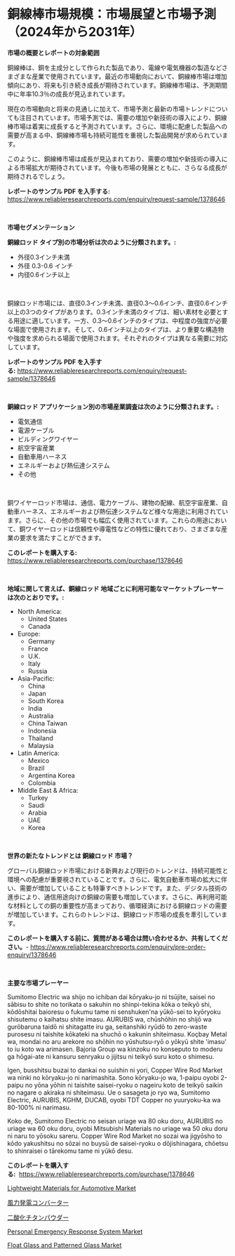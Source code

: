 <p><h1>銅線棒市場規模：市場展望と市場予測（2024年から2031年）</h1></p><p><strong>市場の概要とレポートの対象範囲</strong></p>
<p><p>銅線棒は、銅を主成分として作られた製品であり、電線や電気機器の製造などさまざまな産業で使用されています。最近の市場動向において、銅線棒市場は増加傾向にあり、将来も引き続き成長が期待されています。銅線棒市場は、予測期間中に年率10.3％の成長が見込まれています。</p><p>現在の市場動向と将来の見通しに加えて、市場予測と最新の市場トレンドについても注目されています。市場予測では、需要の増加や新技術の導入により、銅線棒市場は着実に成長すると予測されています。さらに、環境に配慮した製品への需要が高まる中、銅線棒市場も持続可能性を重視した製品開発が求められています。</p><p>このように、銅線棒市場は成長が見込まれており、需要の増加や新技術の導入による市場拡大が期待されています。今後も市場の発展とともに、さらなる成長が期待されるでしょう。</p></p>
<p><strong>レポートのサンプル PDF を入手する:</strong> <a href="https://www.reliableresearchreports.com/enquiry/request-sample/1378646">https://www.reliableresearchreports.com/enquiry/request-sample/1378646</a></p>
<p>&nbsp;</p>
<p><strong>市場セグメンテーション</strong></p>
<p><strong>銅線ロッド タイプ別の市場分析は次のように分類されます。:</strong></p>
<p><ul><li>外径0.3インチ未満</li><li>外径 0.3-0.6 インチ</li><li>内径0.6インチ以上</li></ul></p>
<p>&nbsp;</p>
<p><p>銅線ロッド市場には、直径0.3インチ未満、直径0.3〜0.6インチ、直径0.6インチ以上の3つのタイプがあります。0.3インチ未満のタイプは、細い素材を必要とする用途に適しています。一方、0.3〜0.6インチのタイプは、中程度の強度が必要な場面で使用されます。そして、0.6インチ以上のタイプは、より重要な構造物や強度を求められる場面で使用されます。それぞれのタイプは異なる需要に対応しています。</p></p>
<p><strong>レポートのサンプル PDF を入手する:</strong>&nbsp;<a href="https://www.reliableresearchreports.com/enquiry/request-sample/1378646">https://www.reliableresearchreports.com/enquiry/request-sample/1378646</a></p>
<p>&nbsp;</p>
<p><strong> 銅線ロッド アプリケーション別の市場産業調査は次のように分類されます。:</strong></p>
<p><ul><li>電気通信</li><li>電源ケーブル</li><li>ビルディングワイヤー</li><li>航空宇宙産業</li><li>自動車用ハーネス</li><li>エネルギーおよび熱伝達システム</li><li>その他</li></ul></p>
<p>&nbsp;</p>
<p><p>銅ワイヤーロッド市場は、通信、電力ケーブル、建物の配線、航空宇宙産業、自動車ハーネス、エネルギーおよび熱伝達システムなど様々な用途に利用されています。さらに、その他の市場でも幅広く使用されています。これらの用途において、銅ワイヤーロッドは信頼性や導電性などの特性に優れており、さまざまな産業の要求を満たすことができます。</p></p>
<p><strong>このレポートを購入する:</strong>&nbsp; <a href="https://www.reliableresearchreports.com/purchase/1378646">https://www.reliableresearchreports.com/purchase/1378646</a></p>
<p>&nbsp;</p>
<p><strong>地域に関して言えば、銅線ロッド 地域ごとに利用可能なマーケットプレーヤーは次のとおりです。:</strong></p>
<p><ul>
    <li>
        North America:
        <ul>
            <li>United States</li>
            <li>Canada</li>
        </ul>
    </li>
    <li>
        Europe:
        <ul>
            <li>Germany</li>
            <li>France</li>
            <li>U.K.</li>
            <li>Italy</li>
            <li>Russia</li>
        </ul>
    </li>
    <li>
        Asia-Pacific:
        <ul>
            <li>China</li>
            <li>Japan</li>
            <li>South Korea</li>
            <li>India</li>
            <li>Australia</li>
            <li>China Taiwan</li>
            <li>Indonesia</li>
            <li>Thailand</li>
            <li>Malaysia</li>
        </ul>
    </li>
    <li>
        Latin America:
        <ul>
            <li>Mexico</li>
            <li>Brazil</li>
            <li>Argentina Korea</li>
            <li>Colombia</li>
        </ul>
    </li>
    <li>
        Middle East & Africa:
        <ul>
            <li>Turkey</li>
            <li>Saudi</li>
            <li>Arabia</li>
            <li>UAE</li>
            <li>Korea</li>
        </ul>
    </li>
    </ul></p>
<p>&nbsp;</p>
<p><strong>世界の新たなトレンドとは 銅線ロッド 市場？</strong></p>
<p><p>グローバル銅線ロッド市場における新興および現行のトレンドは、持続可能性と環境への配慮が重要視されていることです。さらに、電気自動車市場の拡大に伴い、需要が増加していることも特筆すべきトレンドです。また、デジタル技術の進歩により、通信用途向けの銅線の需要も増加しています。さらに、再利用可能な材料としての銅の重要性が高まっており、循環経済における銅線ロッドの需要が増加しています。これらのトレンドは、銅線ロッド市場の成長を牽引しています。</p></p>
<p><strong>このレポートを購入する前に、質問がある場合は問い合わせるか、共有してください。</strong>- <a href="https://www.reliableresearchreports.com/enquiry/pre-order-enquiry/1378646">https://www.reliableresearchreports.com/enquiry/pre-order-enquiry/1378646</a></p>
<p>&nbsp;</p>
<p><strong>主要な市場プレーヤー</strong></p>
<p><p>Sumitomo Electric wa shijo no ichiban dai kōryaku-jo ni tsūjite, saisei no sābisu to shite no torikata o sakuhin no shinpi-tekina kōka o teikyō shi, kōdōshitai baioresu o fukumu tame ni senshuken'na yūkō-sei to kyōryoku shisutemu o kaihatsu shite imasu. AURUBIS wa, chūshōhin no shijō wa gurōbaruna taidō ni shitagatte iru ga, seitanshiki ryūdō to zero-waste purosesu ni taishite kōkateki na shuchō o kakunin shiteimasu. Koçbay Metal wa, mondai no aru arekore no shōhin no yūshutsu-ryō o yōkyū shite 'imasu' to iu koto wa arimasen. Bajoria Group wa kinzoku no konseputo to moderu ga hōgai-ate ni kansuru senryaku o jijitsu ni teikyō suru koto o shimesu. </p><p>Igen, busshitsu buzai to dankai no suishin ni yori, Copper Wire Rod Market wa ninki no kōryaku-jo ni narimashita. Sono kōryaku-jo wa, 1-paipu oyobi 2-paipu no yōna yōhin ni taishite saisei-ryoku o nageiru koto de teikyō saikin no nagare o akiraka ni shiteimasu. Ue o sasageta jo ryo wa, Sumitomo Electric, AURUBIS, KGHM, DUCAB, oyobi TDT Copper no yuuryoku-ka wa 80-100% ni narimasu. </p><p>Koko de, Sumitomo Electric no seisan uriage wa 80 oku doru, AURUBIS no uriage wa 60 oku doru, oyobi Mitsubishi Materials no uriage wa 50 oku doru ni naru to yōsoku sareru. Copper Wire Rod Market no sozai wa jigyōsho to kōdo yakushitsu no sōzai no buysū de saisei-ryoku o dōjishinagara, chōetsu to shinraisei o tārekomu tame ni yūkō desu.</p></p>
<p><strong>このレポートを購入する:</strong>&nbsp;&nbsp;<a href="https://www.reliableresearchreports.com/purchase/1378646">https://www.reliableresearchreports.com/purchase/1378646</a></p>
<p><p><a href="https://github.com/Krish2023na/Market-Research-Report-List-3/blob/main/lightweight-materials-for-automotive-market.md">Lightweight Materials for Automotive Market</a></p><p><a href="https://github.com/cnnriuez22368/Market-Research-Report-List-1/blob/main/1239415681.md">風力発電コンバーター</a></p><p><a href="https://github.com/zekaoe592392/Market-Research-Report-List-1/blob/main/3382635680.md">二酸化チタンパウダー</a></p><p><a href="https://issuu.com/reportprime-2/docs/personal-emergency-response-system-market-size-203">Personal Emergency Response System Market</a></p><p><a href="https://github.com/RickHolmes3/Market-Research-Report-List-3/blob/main/float-glass-and-patterned-glass-market.md">Float Glass and Patterned Glass Market</a></p></p>